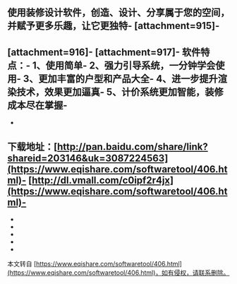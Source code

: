 使用装修设计软件，创造、设计、分享属于您的空间，并赋予更多乐趣，让它更独特-
\[attachment=915\]-
-
\[attachment=916\]-
\[attachment=917\]-
软件特点：-
1、使用简单-
2、强力引导系统，一分钟学会使用-
3、更加丰富的户型和产品大全-
4、进一步提升渲染技术，效果更加逼真-
5、计价系统更加智能，装修成本尽在掌握-
-
-
下载地址：[http://pan.baidu.com/share/link?shareid=203146&uk=3087224563](https://www.eqishare.com/softwaretool/406.html)-
 [http://dl.vmall.com/c0ipf2r4jx](https://www.eqishare.com/softwaretool/406.html)-
-
-
-
-
-

-

本文转自 [https://www.eqishare.com/softwaretool/406.html](https://www.eqishare.com/softwaretool/406.html)，如有侵权，请联系删除。
